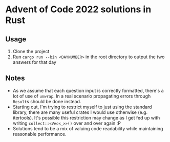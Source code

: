 # Advent of Code 2022 solutions in Rust

## Usage
1. Clone the project
2. Run `cargo run --bin <DAYNUMBER>` in the root directory to output the two answers for that day

## Notes
* As we assume that each question input is correctly formatted, there's a lot of use of `unwrap`. In a real scenario propagating errors through `Result`s should be done instead.
* Starting out, I'm trying to restrict myself to just using the standard library, there are many useful crates I would use otherwise (e.g. itertools). It's possible this restriction may change as I get fed up with writing `collect::<Vec<_>>()` over and over again :P
* Solutions tend to be a mix of valuing code readability while maintaining reasonable performance.